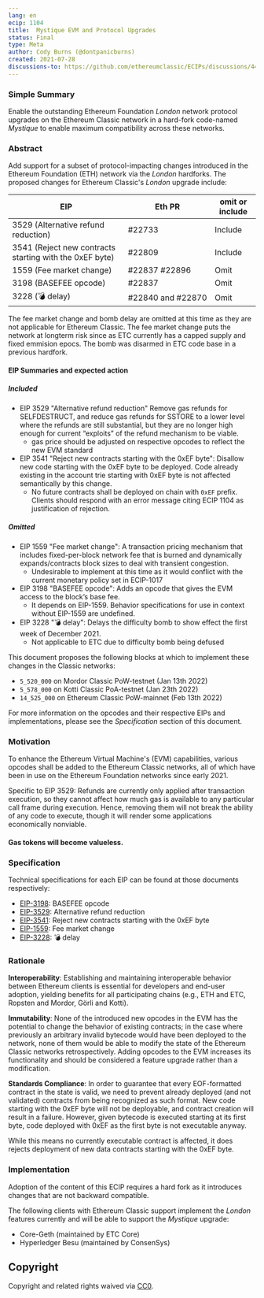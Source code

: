 ```yaml
---
lang: en
ecip: 1104
title:  Mystique EVM and Protocol Upgrades
status: Final
type: Meta
author: Cody Burns (@dontpanicburns)
created: 2021-07-28
discussions-to: https://github.com/ethereumclassic/ECIPs/discussions/440
---
```


### Simple Summary

Enable the outstanding Ethereum Foundation _London_ network protocol upgrades on
the Ethereum Classic network in a hard-fork code-named _Mystique_ to enable
maximum compatibility across these networks.

### Abstract

Add support for a subset of protocol-impacting changes introduced in the
Ethereum Foundation (ETH) network via the _London_ hardforks. The proposed
changes for Ethereum Classic's _London_ upgrade include:

EIP | Eth PR | omit or include
-- | -- | --
3529 (Alternative refund reduction) | #22733 | Include
3541 (Reject new contracts starting with the 0xEF byte) | #22809 | Include
1559 (Fee market change) | #22837 #22896 |  Omit
3198 (BASEFEE opcode) | #22837 | Omit
3228 (💣 delay) | #22840 and #22870 | Omit

The fee market change and bomb delay are omitted at this time as they are not applicable for Ethereum Classic. The fee market change puts the network at longterm risk since as ETC currently has a capped supply and fixed emmision epocs. The bomb was disarmed in ETC code base in a previous hardfork. 


#### EIP Summaries and expected action
##### Included
- EIP 3529 "Alternative refund reduction" Remove gas refunds for SELFDESTRUCT, and reduce gas refunds for SSTORE to a lower level where the refunds are still substantial, but they are no longer high enough for current “exploits” of the refund mechanism to be viable.
  - gas price should be adjusted on respective opcodes to reflect the new EVM standard   
- EIP 3541 "Reject new contracts starting with the 0xEF byte": Disallow new code starting with the 0xEF byte to be deployed. Code already existing in the account trie starting with 0xEF byte is not affected semantically by this change.
  - No future contracts shall be deployed on chain with `0xEF` prefix. Clients should respond with an error message citing ECIP 1104 as justification of rejection. 

##### Omitted
- EIP 1559 "Fee market change": A transaction pricing mechanism that includes fixed-per-block network fee that is burned and dynamically expands/contracts block sizes to deal with transient congestion.
  - Undesirable to implement at this time as it would conflict with the current monetary policy set in ECIP-1017  
- EIP 3198 "BASEFEE opcode": Adds an opcode that gives the EVM access to the block’s base fee. 
  - It depends on EIP-1559. Behavior specifications for use in context without EIP-1559 are undefined.
- EIP 3228 "💣 delay": Delays the difficulty bomb to show effect the first week of December 2021.
  - Not applicable to ETC due to difficulty bomb being defused 


This document proposes the following blocks at which to implement these changes
in the Classic networks:

- `5_520_000` on Mordor Classic PoW-testnet (Jan 13th 2022)
- `5_578_000` on Kotti Classic PoA-testnet (Jan 23th 2022)
- `14_525_000` on Ethereum Classic PoW-mainnet (Feb 13th 2022)

For more information on the opcodes and their respective EIPs and
implementations, please see the _Specification_ section of this document.

### Motivation

To enhance the Ethereum Virtual Machine's (EVM) capabilities, various opcodes
shall be added to the Ethereum Classic networks, all of which have been in use
on the Ethereum Foundation networks since early 2021.

Specific to EIP 3529: Refunds are currently only applied after transaction execution, so they cannot affect how much gas is available to any particular call frame during execution. Hence, removing them will not break the ability of any code to execute, though it will render some applications economically nonviable.
#### Gas tokens will become valueless.

### Specification

Technical specifications for each EIP can be found at those documents
respectively:

- [EIP-3198](https://eips.ethereum.org/EIPS/eip-3198): BASEFEE opcode
- [EIP-3529](https://eips.ethereum.org/EIPS/eip-3529): Alternative refund reduction
- [EIP-3541](https://eips.ethereum.org/EIPS/eip-3541): Reject new contracts starting with the 0xEF byte
- [EIP-1559](https://eips.ethereum.org/EIPS/eip-1559): Fee market change
- [EIP-3228](https://eips.ethereum.org/EIPS/eip-3228): 💣 delay

### Rationale

__Interoperability__: Establishing and maintaining interoperable behavior
between Ethereum clients is essential for developers and end-user adoption,
yielding benefits for all participating chains (e.g., ETH and ETC, Ropsten and
Mordor, Görli and Kotti).

__Immutability__: None of the introduced new opcodes in the EVM has the
potential to change the behavior of existing contracts; in the case where
previously an arbitrary invalid bytecode would have been deployed to the
network, none of them would be able to modify the state of the Ethereum Classic
networks retrospectively. Adding opcodes to the EVM increases its functionality
and should be considered a feature upgrade rather than a modification.

__Standards Compliance__: In order to guarantee that every EOF-formatted contract in the state is valid, we need to prevent already deployed (and not validated) contracts from being recognized as such format. New code starting with the 0xEF byte will not be deployable, and contract creation will result in a failure. However, given bytecode is executed starting at its first byte, code deployed with 0xEF as the first byte is not executable anyway.

While this means no currently executable contract is affected, it does rejects deployment of new data contracts starting with the 0xEF byte.

### Implementation

Adoption of the content of this ECIP requires a hard fork as it introduces
changes that are not backward compatible.

The following clients with Ethereum Classic support implement the _London_
features currently and will be able to support the _Mystique_ upgrade:

- Core-Geth (maintained by ETC Core)
- Hyperledger Besu (maintained by ConsenSys)

## Copyright

Copyright and related rights waived via
[CC0](https://creativecommons.org/publicdomain/zero/1.0/).
